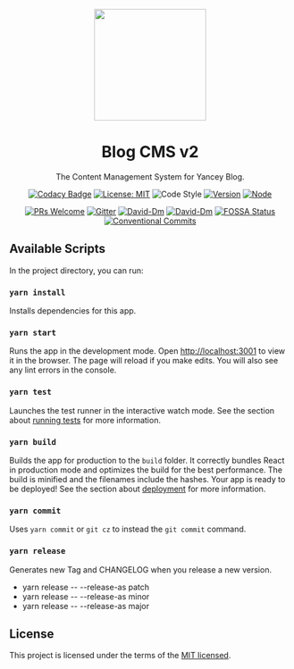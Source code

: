 <p align="center">
  <a href="http://ant.design">
    <img width="200" src="https://static.yancey.app/logo_avatar.jpg">
  </a>
</p>

<h1 align="center">Blog CMS v2</h1>

<div align="center">

The Content Management System for Yancey Blog.

[![Codacy Badge](https://api.codacy.com/project/badge/Grade/8301052718f145cb9be68a6a28717f41)](https://www.codacy.com/app/YanceyOfficial/blog-cms-v2?utm_source=github.com&utm_medium=referral&utm_content=Yancey-Blog/blog-cms-v2&utm_campaign=Badge_Grade)
[![License: MIT](https://img.shields.io/badge/License-MIT-green.svg)](https://opensource.org/licenses/MIT)
![Code Style](https://camo.githubusercontent.com/c83b8df34339bd302b7fd3fbb631f99ba25f87f8/68747470733a2f2f696d672e736869656c64732e696f2f62616467652f636f64655f7374796c652d70726574746965722d6666363962342e737667)
[![Version](https://img.shields.io/badge/version-0.1.1-blue.svg)](https://github.com/Yancey-Blog/blog-cms-v2)
[![Node](https://img.shields.io/badge/node-%3E%3D10.0.0-black.svg)](https://github.com/Yancey-Blog/blog-cms-v2)

[![PRs Welcome](https://img.shields.io/badge/PRs-welcome-green.svg)](https://github.com/Yancey-Blog/BLOG_FE/pulls)
[![Gitter](https://badges.gitter.im/yancey-official/community.svg)](https://gitter.im/yancey-official/community?utm_source=badge&utm_medium=badge&utm_campaign=pr-badge)
[![David-Dm](https://david-dm.org/Yancey-Blog/blog-cms-v2.svg)](https://david-dm.org/Yancey-Blog/blog-cms-v2)
[![David-Dm](https://david-dm.org/Yancey-Blog/blog-cms-v2/dev-status.svg)](https://david-dm.org/ant-design/ant-design?type=dev)
[![FOSSA Status](https://app.fossa.com/api/projects/git%2Bgithub.com%2FYancey-Blog%2Fblog-cms-v2.svg?type=shield)](https://app.fossa.com/projects/git%2Bgithub.com%2FYancey-Blog%2Fblog-cms-v2?ref=badge_shield)
[![Conventional Commits](https://img.shields.io/badge/Conventional%20Commits-0.1.1-pink.svg)](https://conventionalcommits.org)

</div>

## Available Scripts

In the project directory, you can run:

### `yarn install`

Installs dependencies for this app.

### `yarn start`

Runs the app in the development mode. Open [http://localhost:3001](http://localhost:3001) to view it in the browser. The page will reload if you make edits. You will also see any lint errors in the console.

### `yarn test`

Launches the test runner in the interactive watch mode. See the section about [running tests](https://facebook.github.io/create-react-app/docs/running-tests) for more information.

### `yarn build`

Builds the app for production to the `build` folder. It correctly bundles React in production mode and optimizes the build for the best performance. The build is minified and the filenames include the hashes. Your app is ready to be deployed! See the section about [deployment](https://facebook.github.io/create-react-app/docs/deployment) for more information.

### `yarn commit`

Uses `yarn commit` or `git cz` to instead the `git commit` command.

### `yarn release`

Generates new Tag and CHANGELOG when you release a new version.

- yarn release -- --release-as patch
- yarn release -- --release-as minor
- yarn release -- --release-as major

## License

This project is licensed under the terms of the [MIT licensed](https://opensource.org/licenses/MIT).
